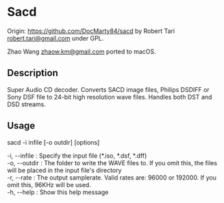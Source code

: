 # Sacd

Origin: https://github.com/DocMarty84/sacd by Robert Tari <robert.tari@gmail.com> under GPL. 

Zhao Wang <zhaow.km@gmail.com> ported to macOS.

## Description
Super Audio CD decoder. 
Converts SACD image files, Philips DSDIFF or Sony DSF file to 24-bit high resolution wave files. Handles both DST and DSD streams.

## Usage

sacd -i infile [-o outdir] [options]

  -i, --infile         : Specify the input file (*.iso, *.dsf, *.dff)  
  -o, --outdir         : The folder to write the WAVE files to. If you omit
                         this, the files will be placed in the input file's
                         directory  
  -r, --rate           : The output samplerate.
                         Valid rates are: 96000 or 192000.
                         If you omit this, 96KHz will be used.  
  -h, --help           : Show this help message  

